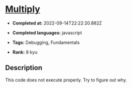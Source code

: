 # [Multiply](https://www.codewars.com/kata/50654ddff44f800200000004)

- **Completed at:** 2022-09-14T22:22:20.882Z

- **Completed languages:** javascript

- **Tags:** Debugging, Fundamentals

- **Rank:** 8 kyu

## Description

This code does not execute properly. Try to figure out why.